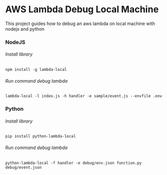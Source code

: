 # AWS Lambda Debug Local Machine

This project guides how to debug an aws lambda on local machine with nodejs and python

### NodeJS
###### Install library
```
npm install -g lambda-local
```

###### Run command debug lambda
```
lambda-local -l index.js -h handler -e sample/event.js --envfile .env
```

### Python
###### Install library
```
pip install python-lambda-local
```

###### Run command debug lambda
```
python-lambda-local -f handler -e debug/env.json function.py debug/event.json
```